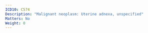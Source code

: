 ```yaml
---
ICD10: C574
Description: "Malignant neoplasm: Uterine adnexa, unspecified"
Matters: No
Weight: 0
---
```

